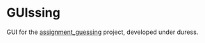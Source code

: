 # GUIssing
GUI for the
[assignment\_guessing](https://github.com/goedel-gang/assignment_guessing)
project, developed under duress.
